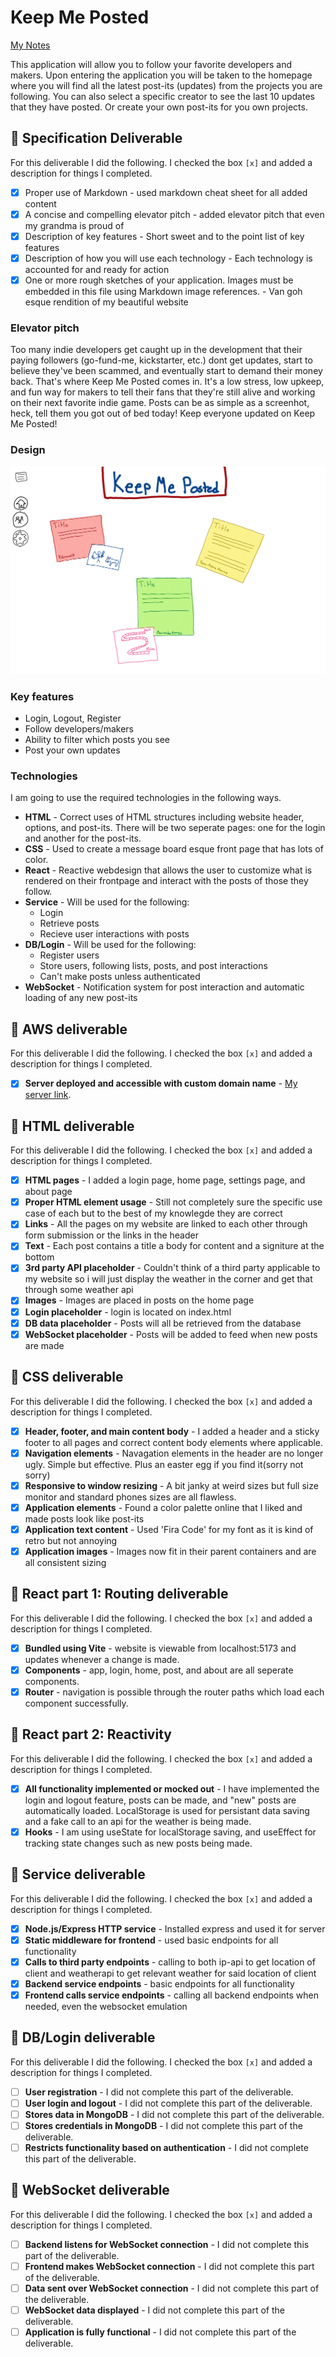 # Keep Me Posted

[My Notes](notes.md)

This application will allow you to follow your favorite developers and makers. Upon entering the application you will be taken to the homepage where you will find all the latest post-its (updates) from the projects you are following. You can also select a specific creator to see the last 10 updates that they have posted. Or create your own post-its for you own projects.


## 🚀 Specification Deliverable

For this deliverable I did the following. I checked the box `[x]` and added a description for things I completed.

- [x] Proper use of Markdown - used markdown cheat sheet for all added content
- [x] A concise and compelling elevator pitch - added elevator pitch that even my grandma is proud of
- [x] Description of key features - Short sweet and to the point list of key features 
- [x] Description of how you will use each technology - Each technology is accounted for and ready for action
- [x] One or more rough sketches of your application. Images must be embedded in this file using Markdown image references. - Van goh esque rendition of my beautiful website

### Elevator pitch

Too many indie developers get caught up in the development that their paying followers (go-fund-me, kickstarter, etc.) dont get updates, start to believe they've been scammed, and eventually start to demand their money back. That's where Keep Me Posted comes in. It's a low stress, low upkeep, and fun way for makers to tell their fans that they're still alive and working on their next favorite indie game. Posts can be as simple as a screenhot, heck, tell them you got out of bed today! Keep everyone updated on Keep Me Posted!

### Design

![Design image](/Photos/KMPmockup%20P2.png)


### Key features

- Login, Logout, Register
- Follow developers/makers
- Ability to filter which posts you see
- Post your own updates


### Technologies

I am going to use the required technologies in the following ways.

- **HTML** - Correct uses of HTML structures including website header, options, and post-its. There will be two seperate pages: one for the login and another for the post-its.
- **CSS** - Used to create a message board esque front page that has lots of color.
- **React** - Reactive webdesign that allows the user to customize what is rendered on their frontpage and interact with the posts of those they follow.
- **Service** - Will be used for the following:
     - Login
     - Retrieve posts
     - Recieve user interactions with posts
- **DB/Login** - Will be used for the following:
     - Register users
     - Store users, following lists, posts, and post interactions
     - Can't make posts unless authenticated
- **WebSocket** - Notification system for post interaction and automatic loading of any new post-its

## 🚀 AWS deliverable

For this deliverable I did the following. I checked the box `[x]` and added a description for things I completed.

- [x] **Server deployed and accessible with custom domain name** - [My server link](https://keepmeposted.click).

## 🚀 HTML deliverable

For this deliverable I did the following. I checked the box `[x]` and added a description for things I completed.

- [x] **HTML pages** - I added a login page, home page, settings page, and about page
- [x] **Proper HTML element usage** - Still not completely sure the specific use case of each but to the best of my knowlegde they are correct
- [x] **Links** - All the pages on my website are linked to each other through form submission or the links in the header
- [x] **Text** - Each post contains a title a body for content and a signiture at the bottom
- [x] **3rd party API placeholder** - Couldn't think of a third party applicable to my website so i will just display the weather in the corner and get that through some weather api
- [x] **Images** - Images are placed in posts on the home page
- [x] **Login placeholder** - login is located on index.html
- [X] **DB data placeholder** - Posts will all be retrieved from the database
- [x] **WebSocket placeholder** - Posts will be added to feed when new posts are made

## 🚀 CSS deliverable

For this deliverable I did the following. I checked the box `[x]` and added a description for things I completed.

- [x] **Header, footer, and main content body** - I added a header and a sticky footer to all pages and correct content body elements where applicable.
- [x] **Navigation elements** - Navagation elements in the header are no longer ugly. Simple but effective. Plus an easter egg if you find it(sorry not sorry)
- [x] **Responsive to window resizing** - A bit janky at weird sizes but full size monitor and standard phones sizes are all flawless.
- [x] **Application elements** - Found a color palette online that I liked and made posts look like post-its
- [x] **Application text content** - Used 'Fira Code' for my font as it is kind of retro but not annoying
- [x] **Application images** - Images now fit in their parent containers and are all consistent sizing

## 🚀 React part 1: Routing deliverable

For this deliverable I did the following. I checked the box `[x]` and added a description for things I completed.

- [x] **Bundled using Vite** - website is viewable from localhost:5173 and updates whenever a change is made.
- [x] **Components** - app, login, home, post, and about are all seperate components.
- [x] **Router** - navigation is possible through the router paths which load each component successfully.

## 🚀 React part 2: Reactivity

For this deliverable I did the following. I checked the box `[x]` and added a description for things I completed.

- [x] **All functionality implemented or mocked out** - I have implemented the login and logout feature, posts can be made, and "new" posts are automatically loaded. LocalStorage is used for persistant data saving and a fake call to an api for the weather is being made.
- [x] **Hooks** - I am using useState for localStorage saving, and useEffect for tracking state changes such as new posts being made.

## 🚀 Service deliverable

For this deliverable I did the following. I checked the box `[x]` and added a description for things I completed.

- [x] **Node.js/Express HTTP service** - Installed express and used it for server
- [x] **Static middleware for frontend** - used basic endpoints for all functionality
- [x] **Calls to third party endpoints** - calling to both ip-api to get location of client and weatherapi to get relevant weather for said location of client
- [x] **Backend service endpoints** - basic endpoints for all functionality
- [x] **Frontend calls service endpoints** - calling all backend endpoints when needed, even the websocket emulation

## 🚀 DB/Login deliverable

For this deliverable I did the following. I checked the box `[x]` and added a description for things I completed.

- [ ] **User registration** - I did not complete this part of the deliverable.
- [ ] **User login and logout** - I did not complete this part of the deliverable.
- [ ] **Stores data in MongoDB** - I did not complete this part of the deliverable.
- [ ] **Stores credentials in MongoDB** - I did not complete this part of the deliverable.
- [ ] **Restricts functionality based on authentication** - I did not complete this part of the deliverable.

## 🚀 WebSocket deliverable

For this deliverable I did the following. I checked the box `[x]` and added a description for things I completed.

- [ ] **Backend listens for WebSocket connection** - I did not complete this part of the deliverable.
- [ ] **Frontend makes WebSocket connection** - I did not complete this part of the deliverable.
- [ ] **Data sent over WebSocket connection** - I did not complete this part of the deliverable.
- [ ] **WebSocket data displayed** - I did not complete this part of the deliverable.
- [ ] **Application is fully functional** - I did not complete this part of the deliverable.
